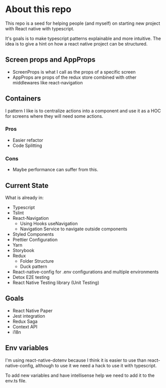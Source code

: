 # About this repo

This repo is a seed for helping people (and myself) on starting new project with React native with typescript.

It's goals is to make typescript patterns explainable and more intuitive. The idea is to give a hint on how a react native project can be structured.

## Screen props and AppProps

- ScreenProps is what I call as the props of a specific screen
- AppProps are props of the redux store combined with other middlewares like react-navigation

## Containers

I pattern I like is to centralize actions into a component and use it as a HOC for screens where they will need some actions.

### Pros

- Easier refactor
- Code Splitting

### Cons

- Maybe performance can suffer from this.

## Current State

What is already in:

- Typescript
- Tslint
- React-Navigation
  - Using Hooks useNavigation
  - Navigation Service to navigate outside components
- Styled Components
- Prettier Configuration
- Yarn
- Storybook
- Redux
  - Folder Structure
  - Duck pattern
- React-native-config for .env configurations and multiple environments
- Detox E2E testing
- React Native Testing library (Unit Testing)

## Goals

- React Native Paper
- Jest integration
- Redux Saga
- Context API
- i18n

## Env variables

I'm using react-native-dotenv because I think it is easier to use than react-native-config, although to use it we need a hack to use it with typescript.

To add new variables and have intellisense help we need to add it to the env.ts file.
